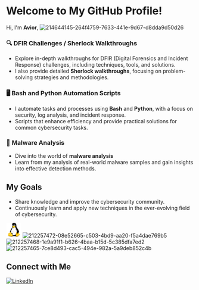 # Welcome to My GitHub Profile! 

Hi, I'm **Avior**,  ![214644145-264f4759-7633-441e-9d67-d8dda9d50d26](https://github.com/user-attachments/assets/ba8a0ec6-a380-4c6f-a5fd-f6243cbabd98)

### 🔍 **DFIR Challenges / Sherlock Walkthroughs**
- Explore in-depth walkthroughs for DFIR (Digital Forensics and Incident Response) challenges, including techniques, tools, and solutions.
- I also provide detailed **Sherlock walkthroughs**, focusing on problem-solving strategies and methodologies.

### 🖥️ **Bash and Python Automation Scripts**
- I automate tasks and processes using **Bash** and **Python**, with a focus on security, log analysis, and incident response.
- Scripts that enhance efficiency and provide practical solutions for common cybersecurity tasks.

### 🦠 **Malware Analysis**
- Dive into the world of **malware analysis**
- Learn from my analysis of real-world malware samples and gain insights into effective detection methods.

## My Goals

- Share knowledge and improve the cybersecurity community.
- Continuously learn and apply new techniques in the ever-evolving field of cybersecurity.


<img src="https://raw.githubusercontent.com/devicons/devicon/master/icons/linux/linux-original.svg" alt="linux" width="40" height="40"/> </a>
![212257472-08e52665-c503-4bd9-aa20-f5a4dae769b5](https://github.com/user-attachments/assets/0bf4592b-481a-411b-bcbc-a55a44c75027)
![212257468-1e9a91f1-b626-4baa-b15d-5c385dfa7ed2](https://github.com/user-attachments/assets/de024e9d-cc8b-4021-b736-3791f27ab468)
![212257465-7ce8d493-cac5-494e-982a-5a9deb852c4b](https://github.com/user-attachments/assets/f3497815-eb57-48f1-97ce-625fde68dfc2)



## Connect with Me
<p align="left">
  <a href="https://www.linkedin.com/in/avior-mostovski/">
    <img src="https://github.com/user-attachments/assets/0aa5369d-b869-42dd-8cc0-1429427feedf" alt="LinkedIn" height="30" width="40" />
  </a>
</p>

